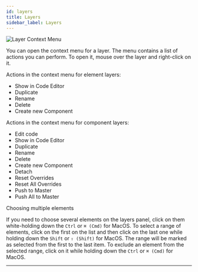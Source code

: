 ```yaml
---
id: layers
title: Layers
sidebar_label: Layers
---
```


![Layer Context Menu](/scr/pages-and-layers-layers.png)

You can open the context menu for a layer. The menu contains a list of actions you can perform. To open it, mouse over the layer and right-click on it.

Actions in the context menu for element layers:

-   Show in Code Editor
-   Duplicate
-   Rename
-   Delete
-   Create new Component

Actions in the context menu for component layers:

-   Edit code
-   Show in Code Editor
-   Duplicate
-   Rename
-   Delete
-   Create new Component
-   Detach
-   Reset Overrides
-   Reset All Overrides
-   Push to Master
-   Push All to Master

Choosing multiple elements

If you need to choose several elements on the layers panel, click on them white-holding down the `Ctrl` or `⌘ (Cmd)` for MacOS. To select a range of elements, click on the first on the list and then click on the last one while holding down the `Shift` or `⇧ (Shift)` for MacOS. The range will be marked as selected from the first to the last item. To exclude an element from the selected range, click on it while holding down the `Ctrl` or `⌘ (Cmd)` for MacOS.

---
